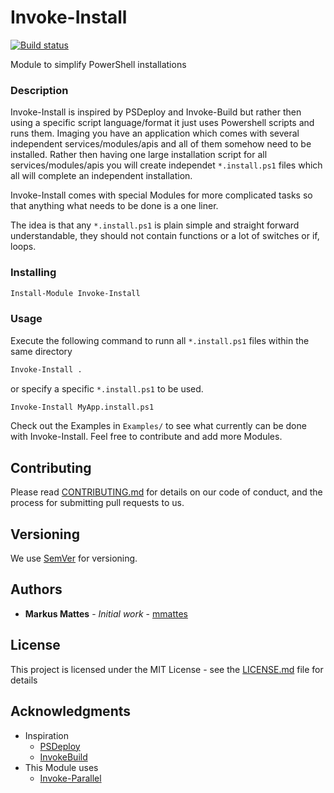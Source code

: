 # Invoke-Install

[![Build status](https://ci.appveyor.com/api/projects/status/ya5gqksgxcbkhrvr?svg=true)](https://ci.appveyor.com/project/mmattes/invoke-install)

Module to simplify PowerShell installations

### Description 

Invoke-Install is inspired by PSDeploy and Invoke-Build but rather then using a specific script language/format it just uses Powershell scripts and runs them. Imaging you have an application which comes with several independent services/modules/apis and all of them somehow need to be installed. Rather then having one large installation script for all services/modules/apis you will create independet ```*.install.ps1``` files which all will complete an independent installation.

Invoke-Install comes with special Modules for more complicated tasks so that anything what needs to be done is a one liner. 

The idea is that any ```*.install.ps1``` is plain simple and straight forward understandable, they should not contain functions or a lot of switches or if, loops. 

### Installing

```ps
Install-Module Invoke-Install

```

### Usage

Execute the following command to runn all ```*.install.ps1``` files within the same directory

```ps
Invoke-Install .

```

or specify a specific ```*.install.ps1``` to be used. 

```ps
Invoke-Install MyApp.install.ps1

```

Check out the Examples in ``Examples/`` to see what currently can be done with Invoke-Install. Feel free to contribute and add more Modules. 

## Contributing

Please read [CONTRIBUTING.md](Doc/CONTRIBUTING.md) for details on our code of conduct, and the process for submitting pull requests to us.

## Versioning

We use [SemVer](http://semver.org/) for versioning.

## Authors

* **Markus Mattes** - *Initial work* - [mmattes](https://github.com/mmattes)

## License

This project is licensed under the MIT License - see the [LICENSE.md](LICENSE.md) file for details

## Acknowledgments

* Inspiration 
    * [PSDeploy](https://github.com/RamblingCookieMonster/PSDeploy)
    * [InvokeBuild](https://github.com/nightroman/Invoke-Build)
* This Module uses
    * [Invoke-Parallel](https://github.com/RamblingCookieMonster/Invoke-Parallel)
